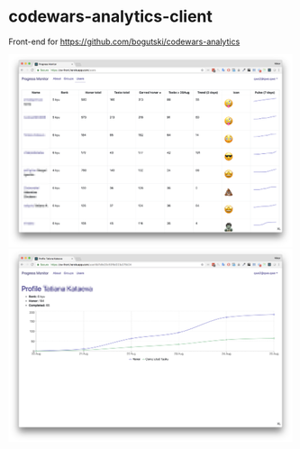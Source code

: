 # codewars-analytics-client
Front-end for https://github.com/bogutski/codewars-analytics


![SS1](docs/img/ss1.png?raw=true)
![SS2](docs/img/ss2.png?raw=true)
